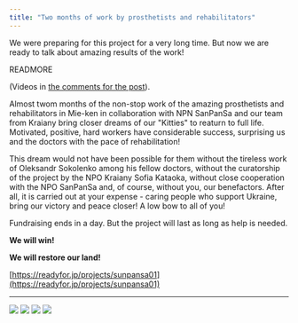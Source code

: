 ```yaml
---
title: "Two months of work by prosthetists and rehabilitators"
---
```


We were preparing for this project for a very long time. But now we are ready to talk about amazing results of the work!

READMORE

(Videos in [the comments for the post](https://www.facebook.com/ukrainians.japan/posts/pfbid02txvknMq1pPaVMWZdoc8tq2dG9h7QgzGBgSRUc4YMzJZ43uJvRXnq1Qnt9PnzYAFbl)).

Almost twom months of the non-stop work of the amazing prosthetists and rehabilitators in Mie-ken in collaboration with NPN SanPanSa and our team from Kraiany bring closer dreams of our "Kitties" to reaturn to full life. Motivated, positive, hard workers have considerable success, surprising us and the doctors with the pace of rehabilitation!


This dream would not have been possible for them without the tireless work of Oleksandr Sokolenko among his fellow doctors, without the curatorship of the project by the NPO Kraiany Sofia Kataoka, without close cooperation with the NPO SanPanSa and, of course, without you, our benefactors. After all, it is carried out at your expense - caring people who support Ukraine, bring our victory and peace closer! A low bow to all of you!

Fundraising ends in a day. But the project will last as long as help is needed.

**We will win!**

**We will restore our land!**

[https://readyfor.jp/projects/sunpansa01](https://readyfor.jp/projects/sunpansa01)

---

![](news/2023-05-25-prostatic/photo1.jpg)
![](news/2023-05-25-prostatic/photo2.jpg)
![](news/2023-05-25-prostatic/photo3.jpg)
![](news/2023-05-25-prostatic/photo4.jpg)